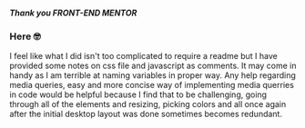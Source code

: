 ##### Thank you FRONT-END MENTOR

### Here 🤓

I feel like what I did isn't too complicated to require a readme but I have provided some notes on css file and javascript as comments. It may come in handy as I am terrible at naming variables in proper way. Any help regarding media queries, easy and more concise way of implementing media querries in code would be helpful because I find that to be challenging, going through all of the elements and resizing, picking colors and all once again after the initial desktop layout was done sometimes becomes redundant.
